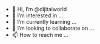 - 👋 Hi, I’m @dijitalworld
- 👀 I’m interested in ...
- 🌱 I’m currently learning ...
- 💞️ I’m looking to collaborate on ...
- 📫 How to reach me ...

<!---
dijitalworld/dijitalworld is a ✨ special ✨ repository because its `README.md` (this file) appears on your GitHub profile.
You can click the Preview link to take a look at your changes.
--->
